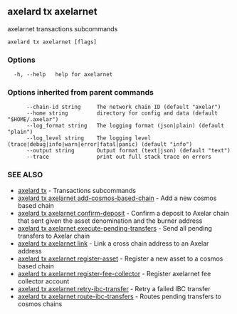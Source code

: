 ## axelard tx axelarnet

axelarnet transactions subcommands

```
axelard tx axelarnet [flags]
```

### Options

```
  -h, --help   help for axelarnet
```

### Options inherited from parent commands

```
      --chain-id string     The network chain ID (default "axelar")
      --home string         directory for config and data (default "$HOME/.axelar")
      --log_format string   The logging format (json|plain) (default "plain")
      --log_level string    The logging level (trace|debug|info|warn|error|fatal|panic) (default "info")
      --output string       Output format (text|json) (default "text")
      --trace               print out full stack trace on errors
```

### SEE ALSO

- [axelard tx](/cli-docs/v0_31_1/axelard_tx) - Transactions subcommands
- [axelard tx axelarnet add-cosmos-based-chain](/cli-docs/v0_31_1/axelard_tx_axelarnet_add-cosmos-based-chain) - Add a new cosmos based chain
- [axelard tx axelarnet confirm-deposit](/cli-docs/v0_31_1/axelard_tx_axelarnet_confirm-deposit) - Confirm a deposit to Axelar chain that sent given the asset denomination and the burner address
- [axelard tx axelarnet execute-pending-transfers](/cli-docs/v0_31_1/axelard_tx_axelarnet_execute-pending-transfers) - Send all pending transfers to Axelar chain
- [axelard tx axelarnet link](/cli-docs/v0_31_1/axelard_tx_axelarnet_link) - Link a cross chain address to an Axelar address
- [axelard tx axelarnet register-asset](/cli-docs/v0_31_1/axelard_tx_axelarnet_register-asset) - Register a new asset to a cosmos based chain
- [axelard tx axelarnet register-fee-collector](/cli-docs/v0_31_1/axelard_tx_axelarnet_register-fee-collector) - Register axelarnet fee collector account
- [axelard tx axelarnet retry-ibc-transfer](/cli-docs/v0_31_1/axelard_tx_axelarnet_retry-ibc-transfer) - Retry a failed IBC transfer
- [axelard tx axelarnet route-ibc-transfers](/cli-docs/v0_31_1/axelard_tx_axelarnet_route-ibc-transfers) - Routes pending transfers to cosmos chains
